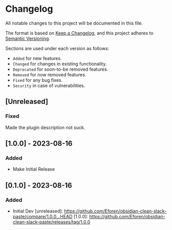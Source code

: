 # Changelog

All notable changes to this project will be documented in this file.

The format is based on [Keep a Changelog](https://keepachangelog.com/en/1.0.0/), and this project adheres to [Semantic Versioning](https://semver.org/spec/v2.0.0.html).

Sections are used under each version as follows:
- `Added` for new features.
- `Changed` for changes in existing functionality.
- `Deprecated` for soon-to-be removed features.
- `Removed` for now removed features.
- `Fixed` for any bug fixes.
- `Security` in case of vulnerabilities.

## [Unreleased]

### Fixed
Made the plugin description not suck.

## [1.0.0] - 2023-08-16

### Added

- Make Initial Release

## [0.1.0] - 2023-08-16

### Added

- Initial Dev
[unreleased]: https://github.com/Eforen/obsidian-clean-slack-paste/compare/1.0.0...HEAD
[1.0.0]: https://github.com/Eforen/obsidian-clean-slack-paste/releases/tag/1.0.0

